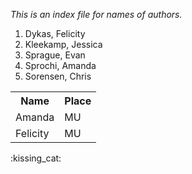 *This is an index file for names of authors.*

1. Dykas, Felicity
2. Kleekamp, Jessica
3. Sprague, Evan
4. Sprochi, Amanda
5. Sorensen, Chris

<table>
<tr>
<th>Name</th>
<th>Place</th>
</tr>
<tr>
<td>Amanda</td>
<td>MU</td>
</tr>
<tr>
<td>Felicity</td>
<td>MU</td>
</tr>
</table>
:kissing_cat: 
